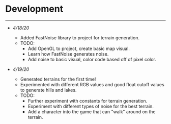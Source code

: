 # Development
---

- <i> 4/18/20 </i>

  - Added FastNoise library to project for terrain generation.
  - TODO:
    - Add OpenGL to project, create basic map visual.
    - Learn how FastNoise generates noise.
    - Add noise to basic visual, color code based off of pixel color.

- <i> 4/19/20 </i>

  - Generated terrains for the first time!
  - Experimented with different RGB values and good float cutoff values to generate hills and lakes.
  - TODO:
    - Further experiment with constants for terrain generation.
    - Experiment with different types of noise for the best terrain.
    - Add a character into the game that can "walk" around on the terrain.